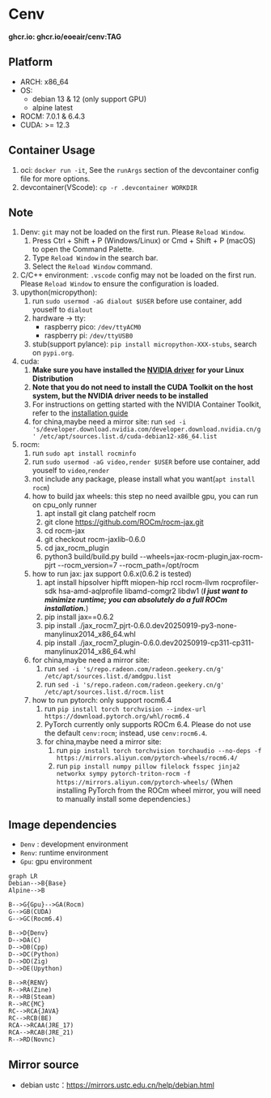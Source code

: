 # Cenv

**ghcr.io: ghcr.io/eoeair/cenv:TAG**

## Platform
* ARCH: x86_64
* OS: 
    * debian 13 & 12 (only support GPU)
    * alpine latest
* ROCM: 7.0.1 & 6.4.3
* CUDA: >= 12.3
## Container Usage
1. oci: `docker run -it`, See the `runArgs` section of the devcontainer config file for more options.
2. devcontainer(VScode): `cp -r .devcontainer WORKDIR`

## Note
1. Denv: `git` may not be loaded on the first run. Please `Reload Window`.
    1. Press Ctrl + Shift + P (Windows/Linux) or Cmd + Shift + P (macOS) to open the Command Palette.
    2. Type `Reload Window` in the search bar.
    3. Select the `Reload Window` command.
2. C/C++ environment: `.vscode` config may not be loaded on the first run. Please `Reload Window` to ensure the configuration is loaded.
3. upython(micropython): 
    1. run `sudo usermod -aG dialout $USER` before use container, add youself to `dialout`
    2. hardware -> tty:
        * raspberry pico: `/dev/ttyACM0`
        * raspberry pi: `/dev/ttyUSB0`
    3. stub(support pylance): `pip install micropython-XXX-stubs`, search on `pypi.org`.
4. cuda:
    1. **Make sure you have installed the [NVIDIA driver](https://docs.nvidia.com/datacenter/cloud-native/container-toolkit/install-guide.html#nvidia-drivers) for your Linux Distribution**
    2. **Note that you do not need to install the CUDA Toolkit on the host system, but the NVIDIA driver needs to be installed**
    3. For instructions on getting started with the NVIDIA Container Toolkit, refer to the [installation guide](https://docs.nvidia.com/datacenter/cloud-native/container-toolkit/install-guide.html#installation-guide)
    4. for china,maybe need a mirror site: run `sed -i 's/developer.download.nvidia.com/developer.download.nvidia.cn/g' /etc/apt/sources.list.d/cuda-debian12-x86_64.list`
5. rocm: 
    1. run `sudo apt install rocminfo`
    2. run `sudo usermod -aG video,render $USER` before use container, add youself to `video`,`render`
    3. not include any package, please install what you want(`apt install rocm`)
    4. how to build jax wheels: this step no need availble gpu, you can run on cpu_only runner
        1. apt install git clang patchelf rocm
        2. git clone https://github.com/ROCm/rocm-jax.git
        3. cd rocm-jax
        4. git checkout rocm-jaxlib-0.6.0
        5. cd jax_rocm_plugin
        6. python3 build/build.py build --wheels=jax-rocm-plugin,jax-rocm-pjrt --rocm_version=7 --rocm_path=/opt/rocm
    5. how to run jax: jax support 0.6.x(0.6.2 is tested)
        1. apt install hipsolver hipfft miopen-hip rccl rocm-llvm rocprofiler-sdk hsa-amd-aqlprofile libamd-comgr2 libdw1  (***I just want to minimize runtime; you can absolutely do a full ROCm installation.***)
        2. pip install jax==0.6.2
        3. pip install ./jax_rocm7_pjrt-0.6.0.dev20250919-py3-none-manylinux2014_x86_64.whl
        4. pip install ./jax_rocm7_plugin-0.6.0.dev20250919-cp311-cp311-manylinux2014_x86_64.whl
    6. for china,maybe need a mirror site:
        1. run `sed -i 's/repo.radeon.com/radeon.geekery.cn/g' /etc/apt/sources.list.d/amdgpu.list`
        2. run `sed -i 's/repo.radeon.com/radeon.geekery.cn/g' /etc/apt/sources.list.d/rocm.list`
    7. how to run pytorch: only support rocm6.4
        1. run `pip install torch torchvision --index-url https://download.pytorch.org/whl/rocm6.4`
        2. PyTorch currently only supports ROCm 6.4. Please do not use the default `cenv:rocm`; instead, use `cenv:rocm6.4`.
        3. for china,maybe need a mirror site:
            1. run `pip install torch torchvision torchaudio --no-deps -f https://mirrors.aliyun.com/pytorch-wheels/rocm6.4/`
            2. run `pip install numpy pillow filelock fsspec jinja2 networkx sympy pytorch-triton-rocm -f https://mirrors.aliyun.com/pytorch-wheels/` (When installing PyTorch from the ROCm wheel mirror, you will need to manually install some dependencies.)
## Image dependencies
* `Denv` : development environment
* `Renv`: runtime environment
* `Gpu`: gpu environment

```mermaid
graph LR
Debian-->B{Base}
Alpine-->B
 
B-->G{Gpu}-->GA(Rocm)
G-->GB(CUDA)
G-->GC(Rocm6.4)

B-->D{Denv}
D-->DA(C)
D-->DB(Cpp)
D-->DC(Python)
D-->DD(Zig)
D-->DE(Upython)

B-->R{RENV}
R-->RA(Zine)
R-->RB(Steam)
R-->RC{MC}
RC-->RCA{JAVA}
RC-->RCB(BE)
RCA-->RCAA(JRE_17)
RCA-->RCAB(JRE_21)
R-->RD(Novnc)
```

## Mirror source
* debian ustc：https://mirrors.ustc.edu.cn/help/debian.html